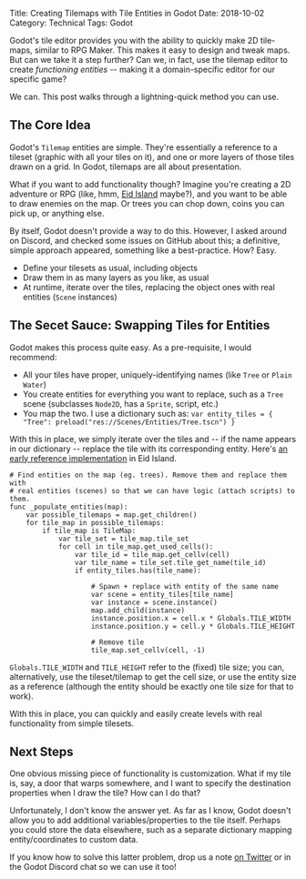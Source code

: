 Title: Creating Tilemaps with Tile Entities in Godot
Date: 2018-10-02
Category: Technical
Tags: Godot

Godot's tile editor provides you with the ability to quickly make 2D tile-maps, similar to RPG Maker. This makes it easy to design and tweak maps. But can we take it a step further? Can we, in fact, use the tilemap editor to create *functioning entities* -- making it a domain-specific editor for our specific game?

We can. This post walks through a lightning-quick method you can use.

## The Core Idea

Godot's `Tilemap` entities are simple. They're essentially a reference to a tileset (graphic with all your tiles on it), and one or more layers of those tiles drawn on a grid.  In Godot, tilemaps are all about presentation.

What if you want to add functionality though? Imagine you're creating a 2D adventure or RPG (like, hmm, [Eid Island](https://play.google.com/store/apps/details?id=com.deengames.eidisland) maybe?), and you want to be able to draw enemies on the map. Or trees you can chop down, coins you can pick up, or anything else.

By itself, Godot doesn't provide a way to do this. However, I asked around on Discord, and checked some issues on GitHub about this; a definitive, simple approach appeared, something like a best-practice. How? Easy.

- Define your tilesets as usual, including objects
- Draw them in as many layers as you like, as usual
- At runtime, iterate over the tiles, replacing the object ones with real entities (`Scene` instances)

## The Secet Sauce: Swapping Tiles for Entities

Godot makes this process quite easy. As a pre-requisite, I would recommend:

- All your tiles have proper, uniquely-identifying names (like `Tree` or `Plain Water`)
- You create entities for everything you want to replace, such as a `Tree` scene (subclasses `Node2D`, has a `Sprite`, script, etc.)
- You map the two. I use a dictionary such as: `var entity_tiles = { "Tree": preload("res://Scenes/Entities/Tree.tscn") }`

With this in place, we simply iterate over the tiles and -- if the name appears in our dictionary -- replace the tile with its corresponding entity. Here's [an early reference implementation](https://github.com/nightblade9/eid-island/blob/7ec52d4a9b33feb87d6e05be0908e449cb1fa330/source/Scripts/MapCreator.gd#L48) in Eid Island. 

```
# Find entities on the map (eg. trees). Remove them and replace them with
# real entities (scenes) so that we can have logic (attach scripts) to them.
func _populate_entities(map):
	var possible_tilemaps = map.get_children()
	for tile_map in possible_tilemaps:
		if tile_map is TileMap:
			var tile_set = tile_map.tile_set
			for cell in tile_map.get_used_cells():
				var tile_id = tile_map.get_cellv(cell)
				var tile_name = tile_set.tile_get_name(tile_id)
				if entity_tiles.has(tile_name):

					# Spawn + replace with entity of the same name
					var scene = entity_tiles[tile_name]
					var instance = scene.instance()
					map.add_child(instance)
					instance.position.x = cell.x * Globals.TILE_WIDTH
					instance.position.y = cell.y * Globals.TILE_HEIGHT

					# Remove tile
					tile_map.set_cellv(cell, -1)
```

`Globals.TILE_WIDTH` and `TILE_HEIGHT` refer to the (fixed) tile size; you can, alternatively, use the tileset/tilemap to get the cell size, or use the entity size as a reference (although the entity should be exactly one tile size for that to work).

With this in place, you can quickly and easily create levels with real functionality from simple tilesets.

## Next Steps

One obvious missing piece of functionality is customization. What if my tile is, say, a door that warps somewhere, and I want to specify the destination properties when I draw the tile? How can I do that?

Unfortunately, I don't know the answer yet. As far as I know, Godot doesn't allow you to add additional variables/properties to the tile itself. Perhaps you could store the data elsewhere, such as a separate dictionary mapping entity/coordinates to custom data.

If you know how to solve this latter problem, drop us a note [on Twitter](https://github.com/nightblade99) or in the Godot Discord chat so we can use it too!